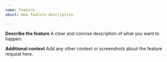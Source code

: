 ```yaml
---
name: Feature
about: New feature description

---
```


**Describe the feature**
A clear and concise description of what you want to happen.

**Additional context**
Add any other context or screenshots about the feature request here.
